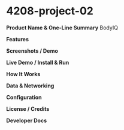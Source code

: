# 4208-project-02

**Product Name & One-Line Summary**
BodyIQ

**Features**


**Screenshots / Demo**

**Live Demo / Install & Run**

**How It Works**

**Data & Networking**

**Configuration**

**License / Credits**

**Developer Docs**